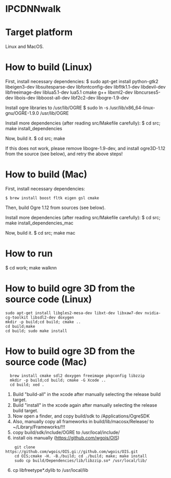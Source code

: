 # IPCDNNwalk


Target platform
=
Linux and MacOS.

How to build (Linux)
=

  First, install necessary dependencies:
	$ sudo apt-get install python-gtk2 libeigen3-dev libsuitesparse-dev libfontconfig-dev libfltk1.1-dev libdevil-dev libfreeimage-dev liblua5.1-dev  lua5.1 cmake g++ libxml2-dev libncurses5-dev libois-dev libboost-all-dev libf2c2-dev libogre-1.9-dev
  
  Install ogre libraries to /usr/lib/OGRE
	$  sudo ln -s /usr/lib/x86_64-linux-gnu/OGRE-1.9.0 /usr/lib/OGRE 

  Install more dependencies (after reading src/Makefile carefully):
  $ cd src; make install_dependencies

  Now, build it.
  $ cd src; make

  If this does not work, please remove libogre-1.9-dev, and install ogre3D-1.12 from the source (see below), and retry the above steps!

How to build (Mac)
=
  First, install necessary dependencies:

	$ brew install boost fltk eigen gsl cmake

  Then, build Ogre 1.12 from sources (see below).

  Install more dependencies (after reading src/Makefile carefully):
  $ cd src; make install_dependencies_mac

  Now, build it.
  $ cd src; make mac


How to run
= 
  $ cd work; make walknn

How to build ogre 3D from the source code (Linux)
=
	sudo apt-get install libgles2-mesa-dev libxt-dev libxaw7-dev nvidia-cg-toolkit libsdl2-dev doxygen
	mkdir -p build;cd build; cmake ..
	cd build;make
	cd build; sudo make install

How to build ogre 3D from the source code (Mac)
=
```
  brew install cmake sdl2 doxygen freeimage pkgconfig libzzip
  mkdir -p build;cd build; cmake -G Xcode .. 
  cd build; xed .
```


 1. Build "build-all" in the xcode after manually selecting the release build target. 
 2. Build "install" in the xcode again after manually selecting the release build target. 
 3. Now open a finder, and copy build/sdk to /Applications/OgreSDK
 3. Also, manually copy all frameworks in build/lib/macosx/Release/ to ~/Library/Frameworks/!!!
 4. copy build/sdk/include/OGRE to /usr/local/include/
 5. install ois manually (https://github.com/wgois/OIS)

```
	git clone https://github.com/wgois/OIS.gi://github.com/wgois/OIS.git
	cd OIS;cmake -H. -B./build; cd ./build; make; make install
	sudo cp build/Dependencies/lib/libzzip.so* /usr/local/lib/
```
 6. cp libfreetype*.dylib to /usr/local/lib

